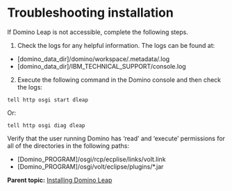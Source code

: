 # Troubleshooting installation

If Domino Leap is not accessible, complete the following steps.

1. Check the logs for any helpful information. The logs can be found at:

- [domino_data_dir]/domino/workspace/.metadata/.log 
- [domino_data_dir]/IBM_TECHNICAL_SUPPORT/console.log 

2. Execute the following command in the Domino console and then check the logs:

```
tell http osgi start dleap
```

Or:

```
tell http osgi diag dleap
```

Verify that the user running Domino has ‘read’ and ‘execute’ permissions for all of the directories in the following paths:

- [Domino_PROGRAM]/osgi/rcp/ecplise/links/volt.link 
- [Domino_PROGRAM]/osgi/volt/eclipse/plugins/*.jar


**Parent topic:** [Installing Domino Leap](dleap_install_overview.md)